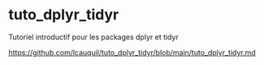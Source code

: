 # tuto_dplyr_tidyr
Tutoriel introductif pour les packages dplyr et tidyr

https://github.com/lcauquil/tuto_dplyr_tidyr/blob/main/tuto_dplyr_tidyr.md
